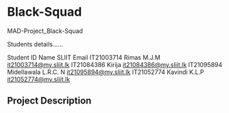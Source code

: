 # Black-Squad

MAD-Project_Black-Squad

Students details......

Student ID 	Name	                SLIIT Email
IT21003714	Rimas M.J.M	          it21003714@my.sliit.lk
IT21084386	Kirija	              it21084386@my.sliit.lk
IT21095894	Midellawala L.R.C. N	it21095894@my.sliit.lk
IT21052774	Kavindi K.L.P	        it21052774@my.sliit.lk

Project Description
-------------------------------------------------------------------------------------------------------------
